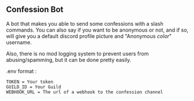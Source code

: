 ## Confession Bot

A bot that makes you able to send some confessions with a slash commands.
You can also say if you want to be anonymous or not, and if so, will give you a default discord profile picture and "Anonymous *color*" username.

Also, there is no mod logging system to prevent users from abusing/spamming, but it can be done pretty easily.

.env format :
```
TOKEN = Your token
GUILD_ID = Your Guild
WEBHOOK_URL = The url of a webhook to the confession channel
```